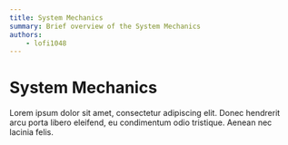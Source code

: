 ```yaml
---
title: System Mechanics
summary: Brief overview of the System Mechanics
authors:
    - lofi1048
---
```

# System Mechanics

Lorem ipsum dolor sit amet, consectetur adipiscing elit. Donec hendrerit arcu porta libero eleifend, eu condimentum odio tristique. Aenean nec lacinia felis.
